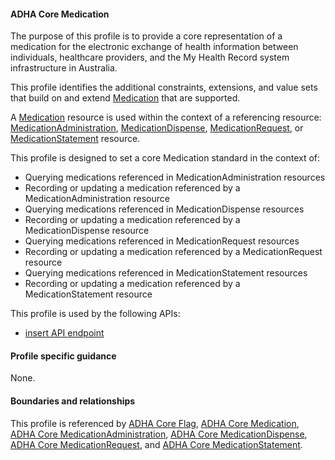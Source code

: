 #### ADHA Core Medication
The purpose of this profile is to provide a core representation of a medication for the electronic exchange of health information between individuals, healthcare providers, and the My Health Record system infrastructure in Australia.

This profile identifies the additional constraints, extensions, and value sets that build on and extend [Medication](http://hl7.org/fhir/R4/medication.html) that are supported. 

A [Medication](http://hl7.org/fhir/R4/medication.html) resource is used within the context of a referencing resource: [MedicationAdministration](http://hl7.org/fhir/R4/medicationadministration.html), [MedicationDispense](http://hl7.org/fhir/R4/medicationdispense.html), [MedicationRequest](http://hl7.org/fhir/R4/medicationrequest.html), or [MedicationStatement](http://hl7.org/fhir/R4/medicationstatement.html) resource. 

This profile is designed to set a core Medication standard in the context of:
* Querying medications referenced in MedicationAdministration resources
* Recording or updating a medication referenced by a MedicationAdministration resource
* Querying medications referenced in MedicationDispense resources
* Recording or updating a medication referenced by a MedicationDispense resource
* Querying medications referenced in MedicationRequest resources
* Recording or updating a medication referenced by a MedicationRequest resource
* Querying medications referenced in MedicationStatement resources
* Recording or updating a medication referenced by a MedicationStatement resource

This profile is used by the following APIs:
* [insert API endpoint](StructureDefinition-TBD-1.html)

#### Profile specific guidance
None.

#### Boundaries and relationships
This profile is referenced by 
[ADHA Core Flag](StructureDefinition-dh-flag-core-1.html), 
[ADHA Core Medication](StructureDefinition-dh-medication-core-1.html),
[ADHA Core MedicationAdministration](StructureDefinition-dh-medicationadministration-core-1.html),
[ADHA Core MedicationDispense](StructureDefinition-dh-medicationdispense-1.html),
[ADHA Core MedicationRequest](StructureDefinition-dh-medicationrequest-1.html), and 
[ADHA Core MedicationStatement](StructureDefinition-dh-medicationstatement-core-1.html).